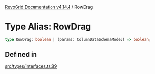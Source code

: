 [RevoGrid Documentation v4.14.4](README.md) / RowDrag

# Type Alias: RowDrag

```ts
type RowDrag: boolean | (params: ColumnDataSchemaModel) => boolean;
```

## Defined in

[src/types/interfaces.ts:89](https://github.com/revolist/revogrid/blob/a32d3a869ff2d770043cd2738815e885c8f5d1a9/src/types/interfaces.ts#L89)
